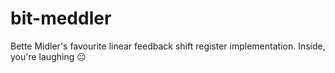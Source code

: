 # bit-meddler

Bette Midler's favourite linear feedback shift register implementation. Inside, you're laughing 😐
